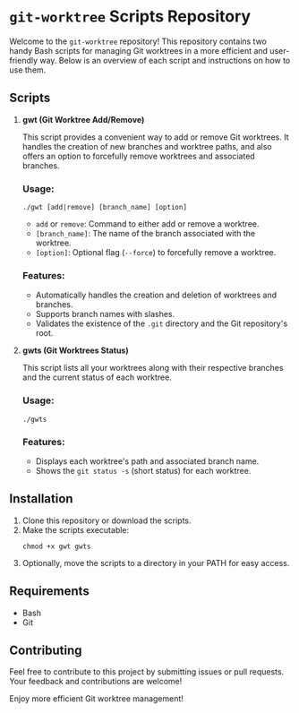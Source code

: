 # `git-worktree` Scripts Repository

Welcome to the `git-worktree` repository! This repository contains two handy Bash scripts for managing Git worktrees in a more efficient and user-friendly way. Below is an overview of each script and instructions on how to use them.

## Scripts

1. **gwt (Git Worktree Add/Remove)**

   This script provides a convenient way to add or remove Git worktrees. It handles the creation of new branches and worktree paths, and also offers an option to forcefully remove worktrees and associated branches.

   ### Usage:
   ```
   ./gwt [add|remove] [branch_name] [option]
   ```

   - `add` or `remove`: Command to either add or remove a worktree.
   - `[branch_name]`: The name of the branch associated with the worktree.
   - `[option]`: Optional flag (`--force`) to forcefully remove a worktree.

   ### Features:
   - Automatically handles the creation and deletion of worktrees and branches.
   - Supports branch names with slashes.
   - Validates the existence of the `.git` directory and the Git repository's root.

2. **gwts (Git Worktrees Status)**

   This script lists all your worktrees along with their respective branches and the current status of each worktree.

   ### Usage:
   ```
   ./gwts
   ```

   ### Features:
   - Displays each worktree's path and associated branch name.
   - Shows the `git status -s` (short status) for each worktree.

## Installation

1. Clone this repository or download the scripts.
2. Make the scripts executable:
   ```
   chmod +x gwt gwts
   ```
3. Optionally, move the scripts to a directory in your PATH for easy access.

## Requirements

- Bash
- Git

## Contributing

Feel free to contribute to this project by submitting issues or pull requests. Your feedback and contributions are welcome!


Enjoy more efficient Git worktree management!
